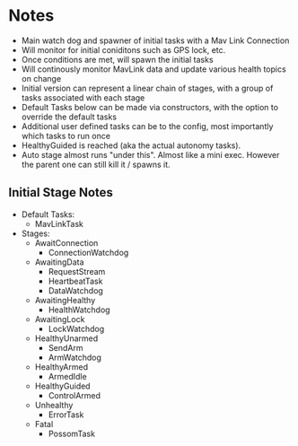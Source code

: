 # Notes
- Main watch dog and spawner of initial tasks with a Mav Link Connection
- Will monitor for initial coniditons such as GPS lock, etc.
- Once conditions are met, will spawn the initial tasks
- Will continously monitor MavLink data and update various health topics on change
- Initial version can represent a linear chain of stages, with a group of tasks associated with each stage
- Default Tasks below can be made via constructors, with the option to override the default tasks
- Additional user defined tasks can be to the config, most importantly which tasks to run once
- HealthyGuided is reached (aka the actual autonomy tasks).
- Auto stage almost runs "under this". Almost like a mini exec. However the parent one can still kill it / spawns it. 



## Initial Stage Notes
- Default Tasks:
  - MavLinkTask
- Stages:
  - AwaitConnection
    - ConnectionWatchdog
  - AwaitingData
    - RequestStream
    - HeartbeatTask
    - DataWatchdog
  - AwaitingHealthy
    - HealthWatchdog
  - AwaitingLock
    - LockWatchdog
  - HealthyUnarmed
    - SendArm
    - ArmWatchdog
  - HealthyArmed
    - ArmedIdle
  - HealthyGuided
    - ControlArmed
  - Unhealthy
    - ErrorTask
  - Fatal
    - PossomTask
